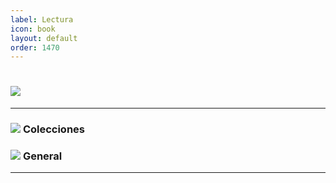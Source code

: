 ```yaml
---
label: Lectura
icon: book
layout: default
order: 1470
---
```



# ![](https://i.postimg.cc/RFcbr355/banner-items-lcdh-9.png)


---


### ![](https://i.postimg.cc/fyHqs50r/Proyecto-nuevo-2.png) **Colecciones**





### ![](https://i.postimg.cc/fyHqs50r/Proyecto-nuevo-2.png) **General**


---
